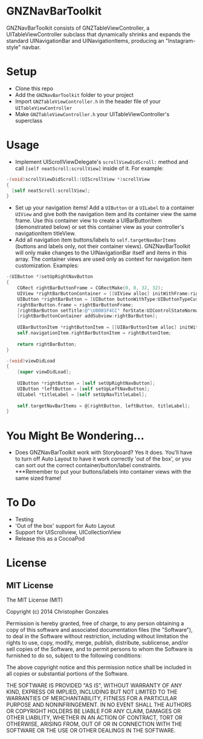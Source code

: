 GNZNavBarToolkit
================
GNZNavBarToolkit consists of GNZTableViewController, a UITableViewController subclass that dynamically shrinks and expands the standard UINavigationBar and UINavigationItems, producing an "Instagram-style" navbar.

Setup
=====
+ Clone this repo
+ Add the `GNZNavBarToolkit` folder to your project
+ Import `GNZTableViewController.h` in the header file of your `UITableViewController`
+ Make `GNZTableViewController.h` your UITableViewController's superclass

Usage
=====
+ Implement UIScrollViewDelegate's `scrollViewDidScroll:` method and call `[self neatScroll:scrollView]` inside of it. For example:
```objective-c
-(void)scrollViewDidScroll:(UIScrollView *)scrollView
{
  [self neatScroll:scrollView];
}
```

+ Set up your navigation items! Add a `UIButton` or a `UILabel` to a container `UIView` and give both the navigation item and its container view the same frame. Use this container view to create a UIBarButtonItem (demonstrated below) or set this container view as your controller's navigationItem titleView.
+ Add all navigation item buttons/labels to `self.targetNavBarItems` (buttons and labels only, not their container views). GNZNavBarToolkit will only make changes to the UINavigationBar itself and items in this array. The container views are used only as context for navigation item customization. Examples:

```objective-c
-(UIButton *)setUpRightNavButton
{
    CGRect rightBarButtonFrame = CGRectMake(0, 0, 32, 32);
    UIView *rightBarButtonContainer = [[UIView alloc] initWithFrame:rightBarButtonFrame];
    UIButton *rightBarButton = [UIButton buttonWithType:UIButtonTypeCustom];
    rightBarButton.frame = rightBarButtonFrame;
    [rightBarButton setTitle:@"\U0001F4CC" forState:UIControlStateNormal];
    [rightBarButtonContainer addSubview:rightBarButton];
    
    UIBarButtonItem *rightButtonItem = [[UIBarButtonItem alloc] initWithCustomView:rightBarButtonContainer];
    self.navigationItem.rightBarButtonItem = rightButtonItem;
    
    return rightBarButton;
}
```

```objective-c
-(void)viewDidLoad
{
    [super viewDidLoad];
    
    UIButton *rightButton = [self setUpRightNavButton];
    UIButton *leftButton = [self setUpLeftNavButton];
    UILabel *titleLabel = [self setUpNavTitleLabel];
    
    self.targetNavBarItems = @[rightButton, leftButton, titleLabel];
}
```

You Might Be Wondering...
=========================
+ Does GNZNavBarToolkit work with Storyboard? Yes it does. You'll have to turn off Auto Layout to have it work correctly 'out of the box', or you can sort out the correct container/button/label constraints. ***Remember to put your buttons/labels into container views with the same sized frame!


To Do
=====
+ Testing
+ 'Out of the box' support for Auto Layout
+ Support for UIScrollview, UICollectionView
+ Release this as a CocoaPod

License
=======
MIT License
-----------
The MIT License (MIT)

Copyright (c) 2014 Christopher Gonzales

Permission is hereby granted, free of charge, to any person obtaining a copy
of this software and associated documentation files (the "Software"), to deal
in the Software without restriction, including without limitation the rights
to use, copy, modify, merge, publish, distribute, sublicense, and/or sell
copies of the Software, and to permit persons to whom the Software is
furnished to do so, subject to the following conditions:

The above copyright notice and this permission notice shall be included in
all copies or substantial portions of the Software.

THE SOFTWARE IS PROVIDED "AS IS", WITHOUT WARRANTY OF ANY KIND, EXPRESS OR
IMPLIED, INCLUDING BUT NOT LIMITED TO THE WARRANTIES OF MERCHANTABILITY,
FITNESS FOR A PARTICULAR PURPOSE AND NONINFRINGEMENT. IN NO EVENT SHALL THE
AUTHORS OR COPYRIGHT HOLDERS BE LIABLE FOR ANY CLAIM, DAMAGES OR OTHER
LIABILITY, WHETHER IN AN ACTION OF CONTRACT, TORT OR OTHERWISE, ARISING FROM,
OUT OF OR IN CONNECTION WITH THE SOFTWARE OR THE USE OR OTHER DEALINGS IN
THE SOFTWARE.
